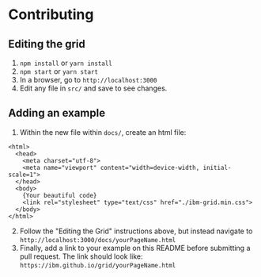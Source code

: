 # Contributing

## Editing the grid

1. `npm install` or `yarn install`
2. `npm start` or `yarn start`
3. In a browser, go to `http://localhost:3000`
4. Edit any file in `src/` and save to see changes.

## Adding an example

1. Within the new file within `docs/`, create an html file:
```
<html>
  <head>
    <meta charset="utf-8">
    <meta name="viewport" content="width=device-width, initial-scale=1">
  </head>
  <body>
    {Your beautiful code}
    <link rel="stylesheet" type="text/css" href="./ibm-grid.min.css">
  </body>
</html>
```
2. Follow the "Editing the Grid" instructions above, but instead navigate to `http://localhost:3000/docs/yourPageName.html`
3. Finally, add a link to your example on this README before submitting a pull request. The link should look like: `https://ibm.github.io/grid/yourPageName.html`
